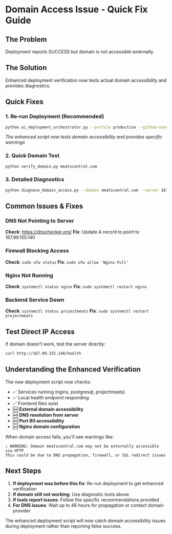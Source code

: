 # Domain Access Issue - Quick Fix Guide

## The Problem
Deployment reports SUCCESS but domain is not accessible externally.

## The Solution
Enhanced deployment verification now tests actual domain accessibility and provides diagnostics.

## Quick Fixes

### 1. Re-run Deployment (Recommended)
```bash
python ai_deployment_orchestrator.py --profile production --github-user vacilator --github-token YOUR_TOKEN
```
*The enhanced script now tests domain accessibility and provides specific warnings*

### 2. Quick Domain Test
```bash
python verify_domain.py meatscentral.com
```

### 3. Detailed Diagnostics
```bash
python diagnose_domain_access.py --domain meatscentral.com --server 167.99.155.140
```

## Common Issues & Fixes

### DNS Not Pointing to Server
**Check**: https://dnschecker.org/
**Fix**: Update A record to point to 167.99.155.140

### Firewall Blocking Access
**Check**: `sudo ufw status`
**Fix**: `sudo ufw allow 'Nginx Full'`

### Nginx Not Running
**Check**: `systemctl status nginx`
**Fix**: `sudo systemctl restart nginx`

### Backend Service Down
**Check**: `systemctl status projectmeats`
**Fix**: `sudo systemctl restart projectmeats`

## Test Direct IP Access
If domain doesn't work, test the server directly:
```bash
curl http://167.99.155.140/health
```

## Understanding the Enhanced Verification

The new deployment script now checks:
- ✅ Services running (nginx, postgresql, projectmeats)
- ✅ Local health endpoint responding
- ✅ Frontend files exist
- 🆕 **External domain accessibility**
- 🆕 **DNS resolution from server**
- 🆕 **Port 80 accessibility**
- 🆕 **Nginx domain configuration**

When domain access fails, you'll see warnings like:
```
⚠ WARNING: Domain meatscentral.com may not be externally accessible via HTTP
This could be due to DNS propagation, firewall, or SSL redirect issues
```

## Next Steps

1. **If deployment was before this fix**: Re-run deployment to get enhanced verification
2. **If domain still not working**: Use diagnostic tools above
3. **If tools report issues**: Follow the specific recommendations provided
4. **For DNS issues**: Wait up to 48 hours for propagation or contact domain provider

The enhanced deployment script will now catch domain accessibility issues during deployment rather than reporting false success.